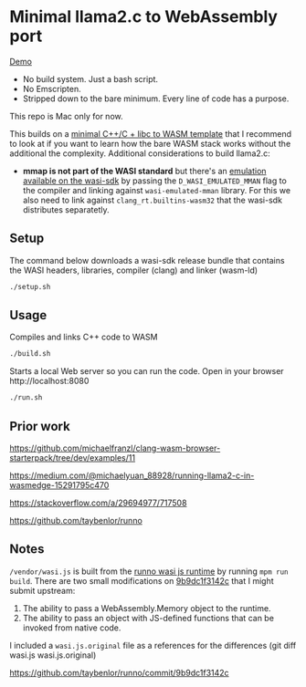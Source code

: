 # Minimal llama2.c to WebAssembly port

[Demo](https://diegomarcos.com/llama2.c-web/)

- No build system. Just a bash script.
- No Emscripten. 
- Stripped down to the bare minimum. Every line of code has a purpose.

This repo is Mac only for now.

This builds on a [minimal C++/C + libc to WASM template](https://github.com/dmarcos/wasm-minimal-libc) that I recommend to look at if you want to learn how the bare WASM stack works without the additional the complexity. Additional considerations to build llama2.c:

- **mmap is not part of the WASI standard** but there's an [emulation available on the wasi-sdk](https://github.com/WebAssembly/wasi-libc/blob/5d8a1409aa85acf8dbb197e13d33489ad1eac656/libc-top-half/musl/include/sys/mman.h#L1) by passing the `D_WASI_EMULATED_MMAN` flag to the compiler and linking against `wasi-emulated-mman` library. For this we also need to link against `clang_rt.builtins-wasm32` that the wasi-sdk distributes separatetly. 


## Setup

The command below downloads a wasi-sdk release bundle that contains the WASI headers, libraries, compiler (clang) and linker (wasm-ld)

```sh
./setup.sh
```

## Usage

Compiles and links C++ code to WASM

```sh
./build.sh
```

Starts a local Web server so you can run the code. Open in your browser http://localhost:8080 

```sh
./run.sh
```
## Prior work

https://github.com/michaelfranzl/clang-wasm-browser-starterpack/tree/dev/examples/11

https://medium.com/@michaelyuan_88928/running-llama2-c-in-wasmedge-15291795c470

https://stackoverflow.com/a/29694977/717508

https://github.com/taybenlor/runno

## Notes

`/vendor/wasi.js` is built from the [runno wasi js runtime](https://github.com/taybenlor/runno/tree/main/packages/wasi) by running `mpm run build`. There are two small modifications on [9b9dc1f3142c](https://github.com/taybenlor/runno/commit/9b9dc1f3142c) that I might submit upstream:

1. The ability to pass a WebAssembly.Memory object to the runtime. 
2. The ability to pass an object with JS-defined functions that can be invoked from native code.

I included a `wasi.js.original` file as a references for the differences (git diff wasi.js wasi.js.original)

https://github.com/taybenlor/runno/commit/9b9dc1f3142c

